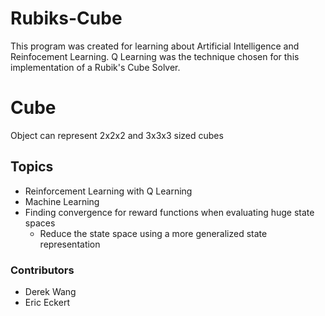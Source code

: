 # Rubiks-Cube
This program was created for learning about Artificial Intelligence and Reinfocement Learning.
Q Learning was the technique chosen for this implementation of a Rubik's Cube Solver.

# Cube

Object can represent 2x2x2 and 3x3x3 sized cubes

## Topics
- Reinforcement Learning with Q Learning
- Machine Learning
- Finding convergence for reward functions when evaluating huge state spaces
  - Reduce the state space using a more generalized state representation

### Contributors
- Derek Wang
- Eric Eckert
